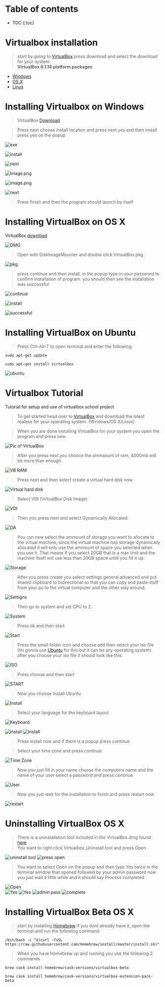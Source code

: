 <h1 class="no_toc">Table of contents</h1>

* TOC
{:toc}


# Virtualbox installation

> start by going to [VirtualBox](https://www.virtualbox.org/) press download and select the download for your system <br/> **VirtualBox 6.1.14 platform packages**
- [Windows](https://download.virtualbox.org/virtualbox/6.1.14/VirtualBox-6.1.14-140239-Win.exe) 
- [OS X](https://download.virtualbox.org/virtualbox/6.1.14/VirtualBox-6.1.14-140239-OSX.dmg)
- [Linux](https://www.virtualbox.org/wiki/Linux_Downloads)

# Installing Virtualbox on Windows
> VirtualBox [Download](https://download.virtualbox.org/virtualbox/6.1.14/VirtualBox-6.1.14-140239-Win.exe) 

>Press next choose install location and press next yes and then install press yes on the popup

![exe](https://i.postimg.cc/4y8JkM8p/image.png)

![install](https://i.postimg.cc/QtQQbgf2/image.png)

![next](https://i.postimg.cc/44K7sQvs/image.png)

![image.png](https://i.postimg.cc/8P4VYqF5/image.png)

![image.png](https://i.postimg.cc/kXXH2D4J/image.png)

![next](https://i.postimg.cc/XJLZqsHY/image.png)

> Press finish and then the program should launch by itself

# Installing VirtualBox on OS X
VirtualBox [download](https://download.virtualbox.org/virtualbox/6.1.14/VirtualBox-6.1.14-140239-OSX.dmg)

![DMG](https://i.loli.net/2020/09/10/s9y5Q4SedBHxPgL.png)

> Open with DiskImageMounter and double click VirtualBox.pkg

![pkg](https://i.loli.net/2020/09/10/BHGfNrvndWjpl2C.png)

> press continue and then install, in the popup type in your password to confirm installation of program. you should then see the installation was successful

![continue](https://i.loli.net/2020/09/10/vLOP4Sr8RKb52mj.png)

![install](https://i.loli.net/2020/09/10/n186EdoyCRUFbeD.png)

![successful](https://i.loli.net/2020/09/10/ZY63cBaE1vqeQd2.png)

# Installing VirtualBox on Ubuntu
> Press Ctrl-Alt-T to open terminal and enter the following:

```
sudo apt-get update
```

```
sudo apt-get install virtualbox
```

![ubuntu](https://i.postimg.cc/Y02D4Ngx/image.png)


# Virtualbox Tutorial
Tutorial for setup and use of virtualbox school project

> To get started head over to [VirtualBox](https://www.virtualbox.org/) and download the latest realese for your operating system. (Windows/OS X/Linux)

> When you are done installing VirtualBox for your system you open the program and press new.

![Pic of VirtualBox](https://i.loli.net/2020/09/10/tIZsHFq71EOkLd3.png)

> After you press next you chooce the ammaount of ram, 4000mb will be more than enough.

![VB RAM](https://i.loli.net/2020/09/10/BQ7l9yZh2gaV5nm.png)

> Press next and then select create a virtual hard disk now.

![Virtual hard disk](https://i.loli.net/2020/09/10/3suZI9JmH4W5jak.png)

> Select VDI (VirtualBox Disk Image)

![VDI](https://i.loli.net/2020/09/10/SAftseXnB2YIPNu.png)

> Then you press next and select Dynamically Allocated 

![DA](https://i.loli.net/2020/09/10/afqsyTt4NUkOG8r.png)

> You can now select the ammount of storage you want to allocate to the virtual machine, since the virtual machine has storage dynamically allocated it will only use the ammount of space you selected when you use it. That means if you select 20GB that is a max limit and the machine itself will use less than 20GB space untill you fill it up.

![Storage](https://i.loli.net/2020/09/10/6dWo8lSpw5eh9qr.png)

> After you press create you select settings general advanced and put shared clipboard to bidirectional so that you can copy and paste stuff from your pc to the virtual computer and the other way around.

![Settigns](https://i.loli.net/2020/09/10/r9HLdPuVUjaC3Mi.png)

> Then go to system and set CPU to 2.

![System](https://i.loli.net/2020/09/10/9IG3BEkTACDL7Sx.png)

> Press ok and then start

![Start](https://i.loli.net/2020/09/10/iCG7NBgklDoEcTm.png)

> Press the small folder icon and choose add then select your iso file (Im gonna use [Ubuntu](https://ubuntu.com/download/desktop) for this but it can be any operating system) 
after you choose your iso file it should look like this:

![ISO](https://i.loli.net/2020/09/10/9G7YJFk3yRcbtZ8.png)

> Press choose and then start

![START](https://i.loli.net/2020/09/10/JAYigfNw7Ga1tkq.png)

> Now you choose Install Ubuntu

![Install](https://i.loli.net/2020/09/10/DIJWrkS4Htj1iTm.png)

> Select your language for the keyboard layout

![Keyboard](https://i.loli.net/2020/09/10/wqUkP2RXfhmQogl.png)

![install](https://i.loli.net/2020/09/10/ix2yuYnlDBCH4VT.png)
![Install](https://i.loli.net/2020/09/10/mdj2no4F81rvhGR.png)

> Press install now and if there is a popup press continue

> Select your time zone and press continue

![Time Zone](https://i.loli.net/2020/09/10/PmAzTJWfcGuXr8i.png)

> Now you just fill in your name choose the computers name and the name of your user select a password and press continue

![User](https://i.loli.net/2020/09/10/yStVGCzmhgEHNPs.png)

> Now you just wait for the installation to finish and press restart now

![restart](https://i.loli.net/2020/09/10/fyTXh1FWI5uxCqd.png)


# Uninstalling VirtualBox OS X
> There is a uninstallation tool included in the VirtualBox.dmg found [here](https://download.virtualbox.org/virtualbox/6.1.14/VirtualBox-6.1.14-140239-OSX.dmg) <br/>
You want to right click Virtualbox_Uninstall.tool and press Open

![uninstall tool](https://i.loli.net/2020/09/17/c6Y5ZQBIMjtqnyG.png)
![press open](https://i.loli.net/2020/09/17/L6G7Jos1cMw4xeY.png)

> You want to select Open on the popup and then type Yes twice in  the terminal window that opened followed by your admin password now you just wait a little while and it should say Process completed

![Open](https://i.loli.net/2020/09/17/dkGRHxqjLFO5oYc.png) <br/>
![Yes](https://i.loli.net/2020/09/17/rXqoasKW7OGb5yL.png)
![Yes](https://i.loli.net/2020/09/17/Wf9Tv2OH1KVNL6d.png)
![admin pass](https://i.loli.net/2020/09/17/TLn9HrMtSbKfCmw.png)
![complete](https://i.loli.net/2020/09/17/rHxztREDkcqupOh.png)


# Installing VirtualBox Beta OS X
> start by installing [Homebrew](https://brew.sh/) if you dont already have it, open the terminal and run the following command

```
/bin/bash -c "$(curl -fsSL https://raw.githubusercontent.com/Homebrew/install/master/install.sh)"
```

> When you have Homebrew up and running you use the following 2 commands

```
brew cask install homebrew/cask-versions/virtualbox-beta
```

```
brew cask install homebrew/cask-versions/virtualbox-extension-pack-beta
```
